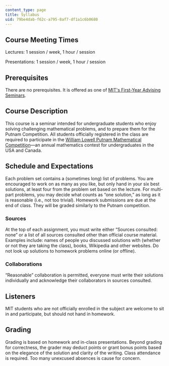 ```yaml
---
content_type: page
title: Syllabus
uid: 79be4dab-f62c-a795-8af7-df1a1c6b0680
---
```


Course Meeting Times
--------------------

Lectures: 1 session / week, 1 hour / session

Presentations: 1 session / week, 1 hour / session

Prerequisites
-------------

There are no prerequisites. It is offered as one of [MIT's First-Year Advising Seminars](http://catalog.mit.edu/mit/undergraduate-education/academic-research-options/freshman-advising-seminars/).

Course Description
------------------

This course is a seminar intended for undergraduate students who enjoy solving challenging mathematical problems, and to prepare them for the Putnam Competition. All students officially registered in the class are required to participate in the [William Lowell Putnam Mathematical Competition](http://math.scu.edu/putnam/)—an annual mathematics contest for undergraduates in the USA and Canada.

Schedule and Expectations
-------------------------

Each problem set contains a (sometimes long) list of problems. You are encouraged to work on as many as you like, but only hand in your six best solutions, at least four from the problem set based on the lecture. For multi-part problems, you may decide what counts as “one solution,” as long as it is reasonable (i.e., not too trivial). Homework submissions are due at the end of class. They will be graded similarly to the Putnam competition.

### Sources

At the top of each assignment, you must write either “Sources consulted: none” or a list of all sources consulted other than official course material. Examples include: names of people you discussed solutions with (whether or not they are taking the class), books, Wikipedia and other websites. Do not look up solutions to homework problems online (or offline).

### Collaborations

“Reasonable” collaboration is permitted, everyone must write their solutions individually and acknowledge their collaborators in sources consulted.

Listeners
---------

MIT students who are not officially enrolled in the subject are welcome to sit in and participate, but should not hand in homework.

Grading
-------

Grading is based on homework and in-class presentations. Beyond grading for correctness, the grader may deduct points or grant bonus points based on the elegance of the solution and clarity of the writing. Class attendance is required. Too many unexcused absences is cause for concern.
